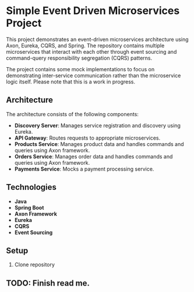 # Simple Event Driven Microservices Project

This project demonstrates an event-driven microservices architecture using Axon, Eureka, CQRS, and Spring. The repository contains multiple 
microservices that interact with each other through event sourcing and command-query responsibility segregation (CQRS) patterns.

The project contains some mock implementations to focus on demonstrating inter-service communication rather than the microservice logic itself. Please note that this is a work in progress.

## Architecture
The architecture consists of the following components:
- **Discovery Server**: Manages service registration and discovery using Eureka.
- **API Gateway**: Routes requests to appropriate microservices.
- **Products Service**: Manages product data and handles commands and queries using Axon framework.
- **Orders Service**: Manages order data and handles commands and queries using Axon framework.
- **Payments Service**: Mocks a payment processing service.

## Technologies
- **Java**
- **Spring Boot**
- **Axon Framework**
- **Eureka**
- **CQRS**
- **Event Sourcing**

## Setup
1. Clone repository

## TODO: Finish read me.
